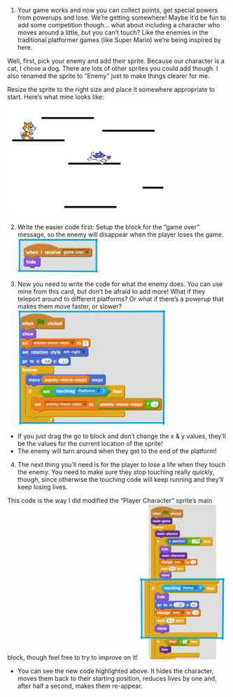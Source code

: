 1. Your game works and now you can collect points, get special powers from powerups and lose. We’re getting somewhere! Maybe it’d be fun to add some competition though… what about including a character who moves around a little, but you can’t touch? Like the enemies in the traditional platformer games (like Super Mario) we’re being inspired by here.

 Well, first, pick your enemy and add their sprite. Because our character is a cat, I chose a dog. There are lots of other sprites you could add though. I also renamed the sprite to “Enemy” just to make things clearer for me.

 Resize the sprite to the right size and place it somewhere appropriate to start. Here’s what mine looks like: ![](assets/comp1.png)

2. Write the easier code first: Setup the block for the “game over” message, so the enemy will disappear when the player loses the game. ![](assets/comp2.png)

3. Now you need to write the code for what the enemy does. You can use mine from this card, but don’t be afraid to add more! What if they teleport around to different platforms? Or what if there’s a powerup that makes them move faster, or slower? ![](assets/comp3.png)

 * If you just drag the go to block and don’t change the x & y values, they’ll be the values for the current location of the sprite!
 * The enemy will turn around when they get to the end of the platform!

4. The next thing you’ll need is for the player to lose a life when they touch the enemy. You need to make sure they stop touching really quickly, though, since otherwise the touching code will keep running and they’ll keep losing lives.

This code is the way I did modified the “Player Character” sprite’s main block, though feel free to try to improve on it! ![](assets/comp4.png)

 * You can see the new code highlighted above. It hides the character, moves them back to their starting position, reduces lives by one and, after half a second, makes them re-appear.